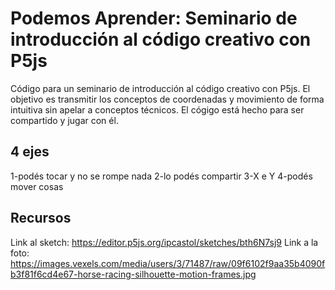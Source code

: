 # **Podemos Aprender: Seminario de introducción al código creativo con P5js**

Código para un seminario de introducción al código creativo con P5js. El objetivo es transmitir los conceptos de coordenadas y movimiento de forma intuitiva sin apelar a conceptos técnicos. El cógigo está hecho para ser compartido y jugar con él.

## **4 ejes**

1-podés tocar y no se rompe nada
2-lo podés compartir
3-X e Y
4-podés mover cosas

## **Recursos**
Link al sketch: https://editor.p5js.org/ipcastol/sketches/bth6N7sj9
Link a la foto: https://images.vexels.com/media/users/3/71487/raw/09f6102f9aa35b4090fb3f81f6cd4e67-horse-racing-silhouette-motion-frames.jpg
